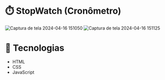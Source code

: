 # ⏱️ StopWatch (Cronômetro)
![Captura de tela 2024-04-16 151050](https://github.com/eduardochikora/StopWatch/assets/137216533/b0935bb4-5873-46a6-8f05-1ff935c6ece2)
![Captura de tela 2024-04-16 151125](https://github.com/eduardochikora/StopWatch/assets/137216533/56e7ff8d-fed6-48e7-95d2-c1f759a23817)
# 📌 Tecnologias
- HTML
- CSS
- JavaScript

